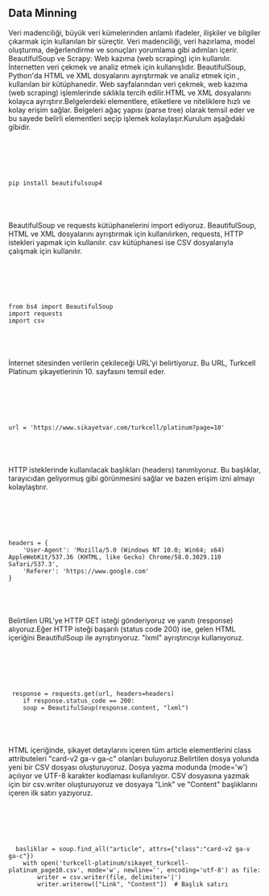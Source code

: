 ## Data Minning

Veri madenciliği, büyük veri kümelerinden anlamlı ifadeler, ilişkiler ve bilgiler çıkarmak için kullanılan bir süreçtir. Veri madenciliği, veri hazırlama, model oluşturma, değerlendirme ve sonuçları yorumlama gibi adımları içerir.
BeautifulSoup ve Scrapy: Web kazıma (web scraping) için kullanılır. İnternetten veri çekmek ve analiz etmek için kullanışlıdır. BeautifulSoup, Python'da HTML ve XML dosyalarını ayrıştırmak ve analiz etmek için ,
kullanılan bir kütüphanedir. Web sayfalarından veri çekmek, web kazıma (web scraping) işlemlerinde sıklıkla tercih edilir.HTML ve XML dosyalarını kolayca ayrıştırır.Belgelerdeki elementlere, etiketlere ve niteliklere hızlı ve kolay erişim sağlar.
Belgeleri ağaç yapısı (parse tree) olarak temsil eder ve bu sayede belirli elementleri seçip işlemek kolaylaşır.Kurulum aşağıdaki gibidir.
<pre><code>
<!DOCTYPE html>
<html>
<body>
    <p>pip install beautifulsoup4 </p>
</body>
</html>
</code></pre>

BeautifulSoup ve requests kütüphanelerini import ediyoruz. BeautifulSoup, HTML ve XML dosyalarını ayrıştırmak için kullanılırken, requests, HTTP istekleri yapmak için kullanılır. csv kütüphanesi ise CSV dosyalarıyla çalışmak için kullanılır.
<pre><code>
<!DOCTYPE html>
<html>
<body>
    <p>from bs4 import BeautifulSoup
import requests
import csv</p>
</body>
</html>
</code></pre>
İnternet sitesinden verilerin çekileceği URL'yi belirtiyoruz. Bu URL, Turkcell Platinum şikayetlerinin 10. sayfasını temsil eder.
<pre><code>
<!DOCTYPE html>
<html>
<body>
    <p>url = 'https://www.sikayetvar.com/turkcell/platinum?page=10'</p>
</body>
</html>
</code></pre>
HTTP isteklerinde kullanılacak başlıkları (headers) tanımlıyoruz. Bu başlıklar, tarayıcıdan geliyormuş gibi görünmesini sağlar ve bazen erişim izni almayı kolaylaştırır.
<pre><code>
<!DOCTYPE html>
<html>
<body>
    <p>headers = {
    'User-Agent': 'Mozilla/5.0 (Windows NT 10.0; Win64; x64) AppleWebKit/537.36 (KHTML, like Gecko) Chrome/58.0.3029.110 Safari/537.3',
    'Referer': 'https://www.google.com'
}</p>
</body>
</html>
</code></pre>
Belirtilen URL'ye HTTP GET isteği gönderiyoruz ve yanıtı (response) alıyoruz.Eğer HTTP isteği başarılı (status code 200) ise, gelen HTML içeriğini BeautifulSoup ile ayrıştırıyoruz. "lxml" ayrıştırıcıyı kullanıyoruz.
<pre><code>
<!DOCTYPE html>
<html>
<body>
    <p> response = requests.get(url, headers=headers)
    if response.status_code == 200:
    soup = BeautifulSoup(response.content, "lxml")</p>
</body>
</html>
</code></pre>
HTML içeriğinde, şikayet detaylarını içeren tüm article elementlerini class attributeleri "card-v2 ga-v ga-c" olanları buluyoruz.Belirtilen dosya yolunda yeni bir CSV dosyası oluşturuyoruz. Dosya yazma modunda (mode='w') açılıyor ve UTF-8 karakter kodlaması kullanılıyor. CSV dosyasına yazmak için bir csv.writer oluşturuyoruz ve dosyaya "Link" ve "Content" başlıklarını içeren ilk satırı yazıyoruz.
<pre><code>
<!DOCTYPE html>
<html>
<body>
    <p>  basliklar = soup.find_all("article", attrs={"class":"card-v2 ga-v ga-c"})
    with open('turkcell-platinum/sikayet_turkcell-platinum_page10.csv', mode='w', newline='', encoding='utf-8') as file:
        writer = csv.writer(file, delimiter='|')
        writer.writerow(["Link", "Content"])  # Başlık satırı
    </p>
</body>
</html>
</code></pre>

